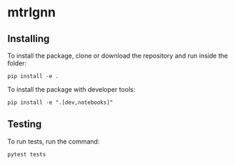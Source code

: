 # mtrlgnn

## Installing
To install the package, clone or download the repository and run inside the folder:
```
pip install -e .
```

To install the package with developer tools:
```
pip install -e ".[dev,notebooks]"
```

## Testing
To run tests, run the command:
```
pytest tests
```
